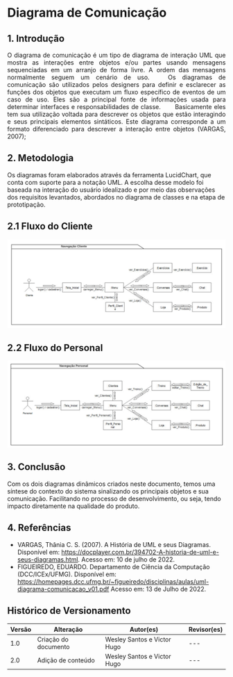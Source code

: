 # Diagrama de Comunicação

## 1. Introdução

<p style="text-align: justify;">
O diagrama de comunicação é um tipo de diagrama de interação UML que mostra as interações entre objetos e/ou partes usando mensagens sequenciadas em um arranjo de forma livre. A ordem das mensagens normalmente seguem um cenário de uso.
  Os diagramas de comunicação são utilizados pelos designers para definir e esclarecer as funções dos objetos que executam um fluxo específico de eventos de um caso de uso. Eles são a principal fonte de informações usada para determinar interfaces e responsabilidades de classe.
  Basicamente eles tem sua utilização voltada para descrever os objetos que estão interagindo e seus principais elementos sintáticos. Este diagrama corresponde a um formato diferenciado para descrever a interação entre objetos (VARGAS, 2007);
</p>

## 2. Metodologia

Os diagramas foram elaborados através da ferramenta LucidChart, que conta com suporte para a notação UML. A escolha desse modelo foi baseada na interação do usuário idealizado e por meio das observações dos requisitos levantados, abordados no diagrama de classes e na etapa de prototipação.

## 2.1 Fluxo do Cliente


![alt text](../../assets/diagrama_de_comunicacao/navegacao_cliente.png)

## 2.2 Fluxo do Personal


![alt text](../../assets/diagrama_de_comunicacao/navegacao_personal.png)

## 3. Conclusão

Com os dois diagramas dinâmicos criados neste documento, temos uma síntese do contexto do sistema sinalizando os principais objetos e sua comunicação. Facilitando no processo de desenvolvimento, ou seja, tendo impacto diretamente na qualidade do produto.

## 4. Referências

* VARGAS, Thânia C. S. (2007). A História de UML e seus Diagramas. Disponível em: https://docplayer.com.br/394702-A-historia-de-uml-e-seus-diagramas.html. Acesso em: 10 de julho de 2022.
* FIGUEIREDO, EDUARDO. Departamento de Ciência da Computação (DCC/ICEx/UFMG). Disponível em: https://homepages.dcc.ufmg.br/~figueiredo/disciplinas/aulas/uml-diagrama-comunicacao_v01.pdf Acesso em: 13 de Julho de 2022.


## Histórico de Versionamento

| Versão | Alteração            | Autor(es)       | Revisor(es) |
| ------ | -------------------- | --------------- | ----------- |
| 1.0    | Criação do documento | Wesley Santos e Victor Hugo| ---         |
| 2.0    | Adição de conteúdo | Wesley Santos e Victor Hugo | ---         |
